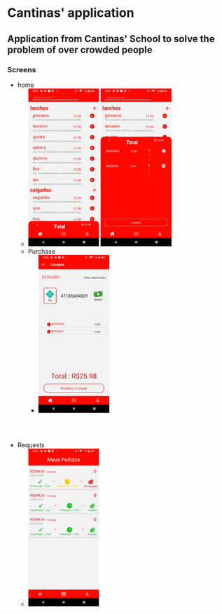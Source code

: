 # Cantinas' application
## Application from Cantinas' School  to solve the problem of over crowded people 

### Screens
- home
  - <img src="./assets/Images/Home.jpg" height="360px">    <img src="./assets/Images/cardPedidos.jpg" height="360px">
  - Purchase
    - <img src="./assets/Images/comprar.jpg" height="360px">
<br>
<br>

- Requests 
  - <img src="./assets/Images/pedidos.jpg" height="360px">


